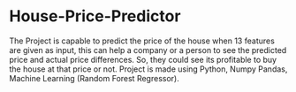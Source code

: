 # House-Price-Predictor
The Project is capable to predict the price of the house when 13 features are given as input, this can help a company or a person to see the predicted price and actual price differences. So, they could see its profitable to buy the house at that price or not. Project is made using Python, Numpy Pandas, Machine Learning (Random Forest Regressor).
